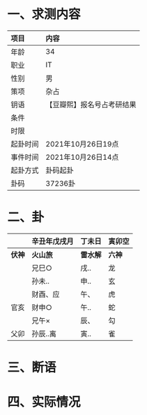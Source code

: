 # 一、求测内容
|项目|内容|
|:-|:-|
|年龄|34|
|职业|IT|
|性别|男|
|策项|杂占|
|钥语|【豆瓣熙】报名号占考研结果|
|条件||
|时限||
|起卦时间|2021年10月26日19点|
|事件时间|2021年10月26日14点|
|起卦方式|卦码起卦|
|卦码|37236卦|

# 二、卦
||辛丑年戊戌月|丁未日|寅卯空|
|:-|:-|:-|:-|
|**伏神**|**火山旅**|**雷水解**|**六神**|
||兄巳○|戌..|龙|
||孙未..|申..|玄|
||财酉、应|午、|虎|
|官亥|财申○|午..|蛇|
||兄午×|辰、|勾|
|父卯|孙辰..离|寅..|雀|


# 三、断语

# 四、实际情况
